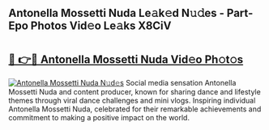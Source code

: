 ## Antonella Mossetti Nuda Le𝚊k𝚎d N𝚞𝚍es - Part-Epo Photos Vid𝚎o Le𝚊ks X8CiV

# <h2><a href="http://fbbmm1m.evod.top/?m=Antonella+Mossetti+Nuda">🔗 👉🔴 Antonella Mossetti Nuda Vid𝚎o Ph𝚘t𝚘s</a></h2>

[![Antonella Mossetti Nuda N𝚞d𝚎s](https://i.imgur.com/8V9OHl7.gif)](http://fbbmm1m.evod.top/?m=Antonella+Mossetti+Nuda)
Social media sensation Antonella Mossetti Nuda and content producer, known for sharing dance and lifestyle themes through viral dance challenges and mini vlogs. Inspiring individual Antonella Mossetti Nuda, celebrated for their remarkable achievements and commitment to making a positive impact on the world. 
